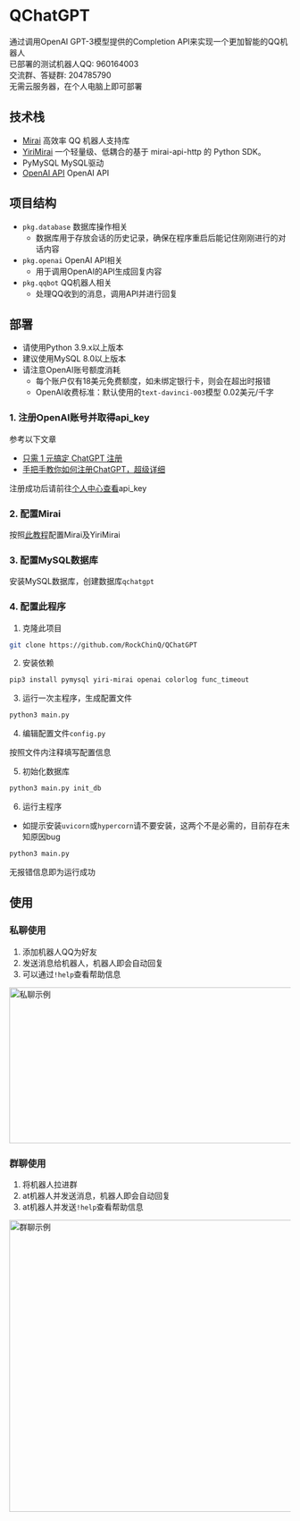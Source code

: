 # QChatGPT

通过调用OpenAI GPT-3模型提供的Completion API来实现一个更加智能的QQ机器人  
已部署的测试机器人QQ: 960164003  
交流群、答疑群: 204785790  
无需云服务器，在个人电脑上即可部署

## 技术栈

- [Mirai](https://github.com/mamoe/mirai) 高效率 QQ 机器人支持库
- [YiriMirai](https://github.com/YiriMiraiProject/YiriMirai) 一个轻量级、低耦合的基于 mirai-api-http 的 Python SDK。
- PyMySQL MySQL驱动
- [OpenAI API](https://openai.com/api/) OpenAI API

## 项目结构

- `pkg.database` 数据库操作相关
  - 数据库用于存放会话的历史记录，确保在程序重启后能记住刚刚进行的对话内容
- `pkg.openai` OpenAI API相关
  - 用于调用OpenAI的API生成回复内容
- `pkg.qqbot` QQ机器人相关
  - 处理QQ收到的消息，调用API并进行回复

## 部署

- 请使用Python 3.9.x以上版本
- 建议使用MySQL 8.0以上版本
- 请注意OpenAI账号额度消耗
  - 每个账户仅有18美元免费额度，如未绑定银行卡，则会在超出时报错
  - OpenAI收费标准：默认使用的`text-davinci-003`模型 0.02美元/千字

### 1. 注册OpenAI账号并取得api_key

参考以下文章

- [只需 1 元搞定 ChatGPT 注册](https://zhuanlan.zhihu.com/p/589470082)
- [手把手教你如何注册ChatGPT，超级详细](https://guxiaobei.com/51461)

注册成功后请前往[个人中心查看](https://beta.openai.com/account/api-keys)api_key

### 2. 配置Mirai

按照[此教程](https://yiri-mirai.wybxc.cc/tutorials/01/configuration)配置Mirai及YiriMirai

### 3. 配置MySQL数据库

安装MySQL数据库，创建数据库`qchatgpt`

### 4. 配置此程序

1. 克隆此项目

```bash
git clone https://github.com/RockChinQ/QChatGPT
```

2. 安装依赖

```bash
pip3 install pymysql yiri-mirai openai colorlog func_timeout
```

3. 运行一次主程序，生成配置文件

```bash
python3 main.py
```

4. 编辑配置文件`config.py`

按照文件内注释填写配置信息

5. 初始化数据库

```bash
python3 main.py init_db
```

6. 运行主程序

- 如提示安装`uvicorn`或`hypercorn`请不要安装，这两个不是必需的，目前存在未知原因bug

```bash
python3 main.py
```

无报错信息即为运行成功

## 使用

### 私聊使用

1. 添加机器人QQ为好友
2. 发送消息给机器人，机器人即会自动回复
3. 可以通过`!help`查看帮助信息

<img alt="私聊示例" src="res/屏幕截图%202022-12-08%20150949.png" width="550" height="279"/>

### 群聊使用

1. 将机器人拉进群
2. at机器人并发送消息，机器人即会自动回复
3. at机器人并发送`!help`查看帮助信息

<img alt="群聊示例" src="res/屏幕截图%202022-12-08%20150511.png" width="671" height="522"/>